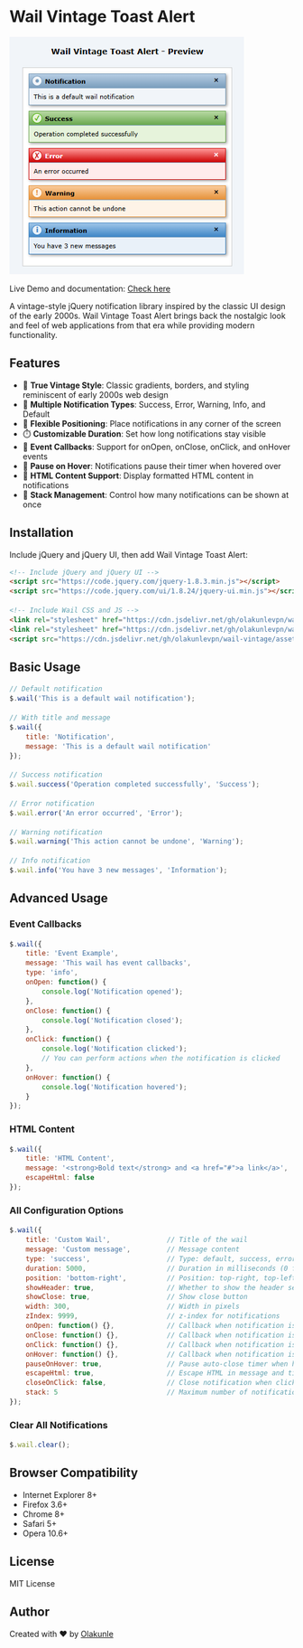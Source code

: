 # Wail Vintage Toast Alert

![Wail Vintage Toast Alert](preview.png)

Live Demo and documentation: [Check here](https://wail-vintage.netlify.app/)

A vintage-style jQuery notification library inspired by the classic UI design of the early 2000s. Wail Vintage Toast Alert brings back the nostalgic look and feel of web applications from that era while providing modern functionality.

## Features

- 🎨 **True Vintage Style**: Classic gradients, borders, and styling reminiscent of early 2000s web design
- 🌈 **Multiple Notification Types**: Success, Error, Warning, Info, and Default
- 📍 **Flexible Positioning**: Place notifications in any corner of the screen
- ⏱️ **Customizable Duration**: Set how long notifications stay visible
- 🔄 **Event Callbacks**: Support for onOpen, onClose, onClick, and onHover events
- 🛑 **Pause on Hover**: Notifications pause their timer when hovered over
- 📝 **HTML Content Support**: Display formatted HTML content in notifications
- 🔢 **Stack Management**: Control how many notifications can be shown at once

## Installation

Include jQuery and jQuery UI, then add Wail Vintage Toast Alert:

```html
<!-- Include jQuery and jQuery UI -->
<script src="https://code.jquery.com/jquery-1.8.3.min.js"></script>
<script src="https://code.jquery.com/ui/1.8.24/jquery-ui.min.js"></script>

<!-- Include Wail CSS and JS -->
<link rel="stylesheet" href="https://cdn.jsdelivr.net/gh/olakunlevpn/wail-vintage/assets/css/wail-vintage.css">
<link rel="stylesheet" href="https://cdn.jsdelivr.net/gh/olakunlevpn/wail-vintage/assets/css/wail-vintage-icons.css">
<script src="https://cdn.jsdelivr.net/gh/olakunlevpn/wail-vintage/assets/js/wail-vintage.js"></script>
```

## Basic Usage

```javascript
// Default notification
$.wail('This is a default wail notification');

// With title and message
$.wail({
    title: 'Notification',
    message: 'This is a default wail notification'
});

// Success notification
$.wail.success('Operation completed successfully', 'Success');

// Error notification
$.wail.error('An error occurred', 'Error');

// Warning notification
$.wail.warning('This action cannot be undone', 'Warning');

// Info notification
$.wail.info('You have 3 new messages', 'Information');
```

## Advanced Usage

### Event Callbacks

```javascript
$.wail({
    title: 'Event Example',
    message: 'This wail has event callbacks',
    type: 'info',
    onOpen: function() {
        console.log('Notification opened');
    },
    onClose: function() {
        console.log('Notification closed');
    },
    onClick: function() {
        console.log('Notification clicked');
        // You can perform actions when the notification is clicked
    },
    onHover: function() {
        console.log('Notification hovered');
    }
});
```

### HTML Content

```javascript
$.wail({
    title: 'HTML Content',
    message: '<strong>Bold text</strong> and <a href="#">a link</a>',
    escapeHtml: false
});
```

### All Configuration Options

```javascript
$.wail({
    title: 'Custom Wail',              // Title of the wail
    message: 'Custom message',         // Message content
    type: 'success',                   // Type: default, success, error, warning, info
    duration: 5000,                    // Duration in milliseconds (0 for sticky)
    position: 'bottom-right',          // Position: top-right, top-left, bottom-right, bottom-left
    showHeader: true,                  // Whether to show the header section
    showClose: true,                   // Show close button
    width: 300,                        // Width in pixels
    zIndex: 9999,                      // z-index for notifications
    onOpen: function() {},             // Callback when notification is opened
    onClose: function() {},            // Callback when notification is closed
    onClick: function() {},            // Callback when notification is clicked
    onHover: function() {},            // Callback when notification is hovered
    pauseOnHover: true,                // Pause auto-close timer when hovering
    escapeHtml: true,                  // Escape HTML in message and title
    closeOnClick: false,               // Close notification when clicked
    stack: 5                           // Maximum number of notifications (0 for unlimited)
});
```

### Clear All Notifications

```javascript
$.wail.clear();
```

## Browser Compatibility

- Internet Explorer 8+
- Firefox 3.6+
- Chrome 8+
- Safari 5+
- Opera 10.6+

## License

MIT License

## Author

Created with ❤️ by [Olakunle](https://github.com/olakunlevpn)
